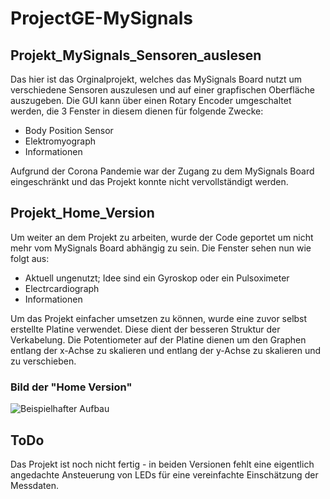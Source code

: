 # ProjectGE-MySignals

## Projekt_MySignals_Sensoren_auslesen
Das hier ist das Orginalprojekt, welches das MySignals Board nutzt um verschiedene Sensoren auszulesen und auf einer grapfischen Oberfläche auszugeben.
Die GUI kann über einen Rotary Encoder umgeschaltet werden, die 3 Fenster in diesem dienen für folgende Zwecke:
- Body Position Sensor
- Elektromyograph
- Informationen

Aufgrund der Corona Pandemie war der Zugang zu dem MySignals Board eingeschränkt und das Projekt konnte nicht vervollständigt werden.

## Projekt_Home_Version
Um weiter an dem Projekt zu arbeiten, wurde der Code geportet um nicht mehr vom MySignals Board abhängig zu sein. Die Fenster sehen nun wie folgt aus:
- Aktuell ungenutzt; Idee sind ein Gyroskop oder ein Pulsoximeter
- Electrcardiograph
- Informationen

Um das Projekt einfacher umsetzen zu können, wurde eine zuvor selbst erstellte Platine verwendet. Diese dient der besseren Struktur der Verkabelung.
Die Potentiometer auf der Platine dienen um den Graphen entlang der x-Achse zu skalieren und entlang der y-Achse zu skalieren und zu verschieben.
### Bild der "Home Version"
![Beispielhafter Aufbau](https://github.com/dont-ask-why/ProjectGE-MySignals/blob/main/Home_Version_Example.png)
## ToDo
Das Projekt ist noch nicht fertig - in beiden Versionen fehlt eine eigentlich angedachte Ansteuerung von LEDs für eine vereinfachte Einschätzung der Messdaten.
